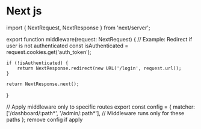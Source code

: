 #                               Next js

import { NextRequest, NextResponse } from 'next/server';

export function middleware(request: NextRequest) {
    // Example: Redirect if user is not authenticated
    const isAuthenticated = request.cookies.get('auth_token');

    if (!isAuthenticated) {
        return NextResponse.redirect(new URL('/login', request.url));
    }

    return NextResponse.next();
}

// Apply middleware only to specific routes
export const config = {
    matcher: ['/dashboard/:path*', '/admin/:path*'], // Middleware runs only for these paths
};
    remove config if apply 